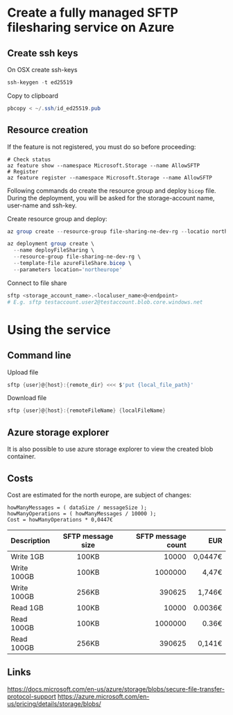 # Create a fully managed SFTP filesharing service on Azure

## Create ssh keys

On OSX create ssh-keys
```PowerShell
ssh-keygen -t ed25519 
```

Copy to clipboard
```PowerShell
pbcopy < ~/.ssh/id_ed25519.pub
```

## Resource creation

If the feature is not registered, you must do so before proceeding:
```shell
# Check status
az feature show --namespace Microsoft.Storage --name AllowSFTP
# Register
az feature register --namespace Microsoft.Storage --name AllowSFTP 
```

Following commands do create the resource group and deploy `bicep` file. During the deployment, you will be asked for the storage-account name, user-name and ssh-key.

Create resource group and deploy:
```PowerShell
az group create --resource-group file-sharing-ne-dev-rg --locatio northeurope

az deployment group create \       
  --name deployFileSharing \  
  --resource-group file-sharing-ne-dev-rg \
  --template-file azureFileShare.bicep \
  --parameters location='northeurope'
```

Connect to file share
```PowerShell
sftp <storage_account_name>.<localuser_name>@<endpoint>
# E.g. sftp testaccount.user2@testaccount.blob.core.windows.net
```

# Using the service

## Command line
Upload file
```PowerShell
sftp {user}@{host}:{remote_dir} <<< $'put {local_file_path}'
```

Download file
```PowerShell
sftp {user}@{host}:{remoteFileName} {localFileName}
```
## Azure storage explorer

It is also possible to use azure storage explorer to view the created blob container.

## Costs

Cost are estimated for the north europe, are subject of changes:
```Csharp
howManyMessages = ( dataSize / messageSize );
howManyOperations = ( howManyMessages / 10000 );
Cost = howManyOperations * 0,0447€
```

| Description |SFTP message size| SFTP message count   | EUR     |
| :---------- |:---------------:| --------------------:| -------:|
| Write 1GB   | 100KB           | 10000                | 0,0447€ |
| Write 100GB | 100KB           | 1000000              | 4,47€   |
| Write 100GB | 256KB           | 390625               | 1,746€  |
| Read 1GB    | 100KB           | 10000                | 0.0036€ |
| Read 100GB  | 100KB           | 1000000              | 0.36€   |
| Read 100GB  | 256KB           | 390625               | 0,141€  |

## Links
https://docs.microsoft.com/en-us/azure/storage/blobs/secure-file-transfer-protocol-support
https://azure.microsoft.com/en-us/pricing/details/storage/blobs/

